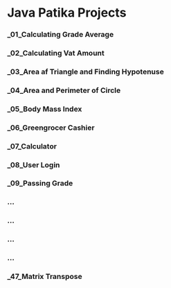 # Java Patika Projects

### _01_Calculating Grade Average
### _02_Calculating Vat Amount
### _03_Area af Triangle and Finding Hypotenuse
### _04_Area and Perimeter of Circle
### _05_Body Mass Index
### _06_Greengrocer Cashier
### _07_Calculator
### _08_User Login
### _09_Passing Grade
### ...
### ...

### ...
### ...
### _47_Matrix Transpose
